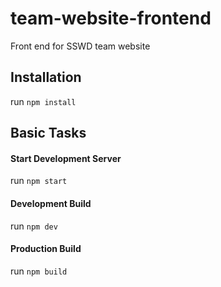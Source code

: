 # team-website-frontend
Front end for SSWD team website

## Installation
run
`npm install`

## Basic Tasks

#### Start Development Server
run
`npm start`

#### Development Build
run
`npm dev`

#### Production Build
run
`npm build`


